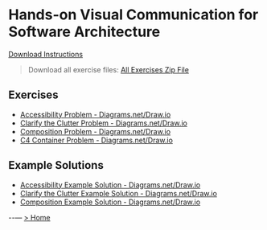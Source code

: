 # Hands-on Visual Communication for Software Architecture 
[Download Instructions](../download-instructions.md)

> Download all exercise files: [All Exercises Zip File](../exercises/All-Exercise-Files.zip)

## Exercises
- [Accessibility Problem - Diagrams.net/Draw.io](../exercises/Exercise-2211-Accessibility-Problem.drawio)
- [Clarify the Clutter Problem - Diagrams.net/Draw.io](../exercises/Exercise-2211-Clarify-the-Clutter-Problem.drawio)
- [Composition Problem - Diagrams.net/Draw.io](../exercises/Exercise-2211-Composition-Problem.drawio)
-  [C4 Container Problem - Diagrams.net/Draw.io](../exercises/Exercise-2209-C4-Container.drawio)

## Example Solutions
- [Accessibility Example Solution - Diagrams.net/Draw.io](../exercises/Exercise-2211-Accessibility-Example-Solution.drawio)
- [Clarify the Clutter Example Solution - Diagrams.net/Draw.io](../exercises/Exercise-2211-Clarify-the-Clutter-Example-Solution.drawio)
- [Composition Example Solution - Diagrams.net/Draw.io](../exercises/Exercise-2211-Composition-Example-Solution.drawio)

--—
[> Home](../README.md)